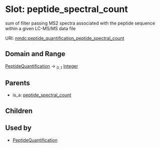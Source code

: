 
# Slot: peptide_spectral_count


sum of filter passing MS2 spectra associated with the peptide sequence within a given LC-MS/MS data file

URI: [nmdc:peptide_quantification_peptide_spectral_count](https://microbiomedata/meta/peptide_quantification_peptide_spectral_count)


## Domain and Range

[PeptideQuantification](PeptideQuantification.md) &#8594;  <sub>0..1</sub> [Integer](types/Integer.md)

## Parents

 *  is_a: [peptide_spectral_count](peptide_spectral_count.md)

## Children


## Used by

 * [PeptideQuantification](PeptideQuantification.md)

